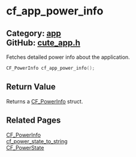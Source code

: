 # cf_app_power_info

Category: [app](https://github.com/RandyGaul/cute_framework/blob/master/docs/api_reference?id=app)  
GitHub: [cute_app.h](https://github.com/RandyGaul/cute_framework/blob/master/include/cute_app.h)  
---

Fetches detailed power info about the application.

```cpp
CF_PowerInfo cf_app_power_info();
```

## Return Value

Returns a [CF_PowerInfo](https://github.com/RandyGaul/cute_framework/blob/master/docs/app/cf_powerinfo.md) struct.

## Related Pages

[CF_PowerInfo](https://github.com/RandyGaul/cute_framework/blob/master/docs/app/cf_powerinfo.md)  
[cf_power_state_to_string](https://github.com/RandyGaul/cute_framework/blob/master/docs/app/cf_power_state_to_string.md)  
[CF_PowerState](https://github.com/RandyGaul/cute_framework/blob/master/docs/app/cf_powerstate.md)  
